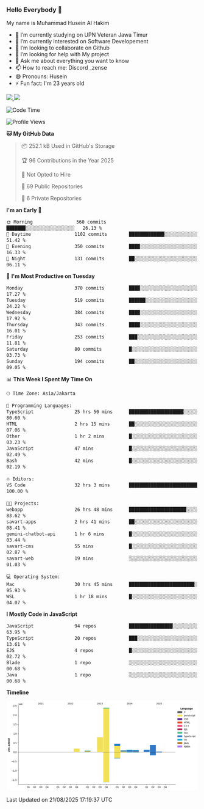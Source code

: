 ### Hello Everybody 👋

My name is Muhammad Husein Al Hakim

- 🔭 I’m currently studying on UPN Veteran Jawa Timur
- 🌱 I’m currently interested on Software Developement
- 👯 I’m looking to collaborate on Github
- 🤔 I’m looking for help with My project
- 💬 Ask me about everything you want to know
- 📫 How to reach me: Discord _zense
- 😄 Pronouns: Husein
- ⚡ Fun fact: I'm 23 years old

<p align="left">
<a href="https://github.com/huseinhq">
  <img height="180em" src="https://github-readme-stats-eight-theta.vercel.app/api?username=huseinhq&show_icons=true&theme=algolia&include_all_commits=true&count_private=true"/>
  <img height="180em" src="https://github-readme-stats-eight-theta.vercel.app/api/top-langs/?username=huseinhq&layout=compact&langs_count=8&theme=algolia"/>
</a>
</p>

<!--START_SECTION:waka-->
![Code Time](http://img.shields.io/badge/Code%20Time-2%2C561%20hrs%2054%20mins-blue)

![Profile Views](http://img.shields.io/badge/Profile%20Views-0-blue)

**🐱 My GitHub Data** 

> 📦 252.1 kB Used in GitHub's Storage 
 > 
> 🏆 96 Contributions in the Year 2025
 > 
> 🚫 Not Opted to Hire
 > 
> 📜 69 Public Repositories 
 > 
> 🔑 6 Private Repositories 
 > 
**I'm an Early 🐤** 

```text
🌞 Morning                560 commits         ███████░░░░░░░░░░░░░░░░░░   26.13 % 
🌆 Daytime                1102 commits        █████████████░░░░░░░░░░░░   51.42 % 
🌃 Evening                350 commits         ████░░░░░░░░░░░░░░░░░░░░░   16.33 % 
🌙 Night                  131 commits         ██░░░░░░░░░░░░░░░░░░░░░░░   06.11 % 
```
📅 **I'm Most Productive on Tuesday** 

```text
Monday                   370 commits         ████░░░░░░░░░░░░░░░░░░░░░   17.27 % 
Tuesday                  519 commits         ██████░░░░░░░░░░░░░░░░░░░   24.22 % 
Wednesday                384 commits         ████░░░░░░░░░░░░░░░░░░░░░   17.92 % 
Thursday                 343 commits         ████░░░░░░░░░░░░░░░░░░░░░   16.01 % 
Friday                   253 commits         ███░░░░░░░░░░░░░░░░░░░░░░   11.81 % 
Saturday                 80 commits          █░░░░░░░░░░░░░░░░░░░░░░░░   03.73 % 
Sunday                   194 commits         ██░░░░░░░░░░░░░░░░░░░░░░░   09.05 % 
```


📊 **This Week I Spent My Time On** 

```text
🕑︎ Time Zone: Asia/Jakarta

💬 Programming Languages: 
TypeScript               25 hrs 50 mins      ████████████████████░░░░░   80.60 % 
HTML                     2 hrs 15 mins       ██░░░░░░░░░░░░░░░░░░░░░░░   07.06 % 
Other                    1 hr 2 mins         █░░░░░░░░░░░░░░░░░░░░░░░░   03.23 % 
JavaScript               47 mins             █░░░░░░░░░░░░░░░░░░░░░░░░   02.49 % 
Bash                     42 mins             █░░░░░░░░░░░░░░░░░░░░░░░░   02.19 % 

🔥 Editors: 
VS Code                  32 hrs 3 mins       █████████████████████████   100.00 % 

🐱‍💻 Projects: 
webapp                   26 hrs 48 mins      █████████████████████░░░░   83.62 % 
savart-apps              2 hrs 41 mins       ██░░░░░░░░░░░░░░░░░░░░░░░   08.41 % 
gemini-chatbot-api       1 hr 6 mins         █░░░░░░░░░░░░░░░░░░░░░░░░   03.44 % 
savart-cms               55 mins             █░░░░░░░░░░░░░░░░░░░░░░░░   02.87 % 
savart-web               19 mins             ░░░░░░░░░░░░░░░░░░░░░░░░░   01.03 % 

💻 Operating System: 
Mac                      30 hrs 45 mins      ████████████████████████░   95.93 % 
WSL                      1 hr 18 mins        █░░░░░░░░░░░░░░░░░░░░░░░░   04.07 % 
```

**I Mostly Code in JavaScript** 

```text
JavaScript               94 repos            ████████████████░░░░░░░░░   63.95 % 
TypeScript               20 repos            ███░░░░░░░░░░░░░░░░░░░░░░   13.61 % 
EJS                      4 repos             █░░░░░░░░░░░░░░░░░░░░░░░░   02.72 % 
Blade                    1 repo              ░░░░░░░░░░░░░░░░░░░░░░░░░   00.68 % 
Java                     1 repo              ░░░░░░░░░░░░░░░░░░░░░░░░░   00.68 % 
```



**Timeline**

![Lines of Code chart](https://raw.githubusercontent.com/HuseinHQ/HuseinHQ/main/assets/bar_graph.png)


 Last Updated on 21/08/2025 17:19:37 UTC
<!--END_SECTION:waka-->
